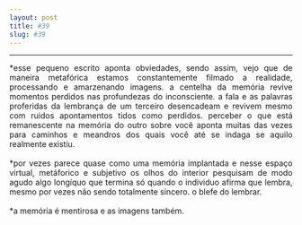 ```yaml
---
layout: post
title: #39
slug: #39
---
```

---
<p class="description" style="text-align: justify;">
*esse pequeno escrito aponta obviedades, sendo assim, vejo que de maneira metafórica estamos constantemente filmado a realidade, processando e amarzenando imagens. a centelha da memória revive momentos perdidos nas profundezas do inconsciente.  a fala e as palavras proferidas da lembrança de um terceiro desencadeam e revivem mesmo com ruidos  apontamentos tidos como perdidos. perceber o que está remanescente na memória do outro sobre você aponta muitas das vezes para caminhos e meandros dos quais você até se indaga se aquilo realmente existiu. 
<br>
<br>
*por vezes parece quase como uma memória implantada e nesse espaço virtual, metáforico e subjetivo os olhos do interior pesquisam de modo agudo algo longíquo que termina só quando o individuo afirma que lembra, mesmo por vezes não sendo totalmente sincero. o blefe do lembrar.
<br>
<br>
*a memória é mentirosa e as imagens também.
<br>
<br>
